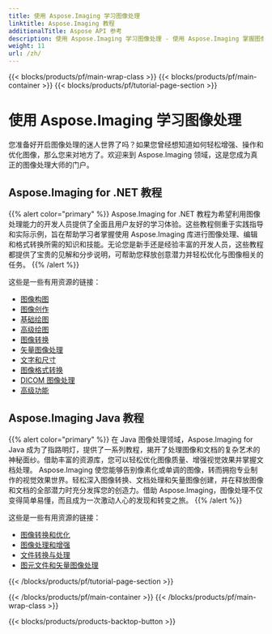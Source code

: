 ```yaml
---
title: 使用 Aspose.Imaging 学习图像处理
linktitle: Aspose.Imaging 教程
additionalTitle: Aspose API 参考
description: 使用 Aspose.Imaging 学习图像处理 - 使用 Aspose.Imaging 掌握图像处理和增强的艺术。深入了解当今先进图像处理的世界。
weight: 11
url: /zh/
---
```


{{< blocks/products/pf/main-wrap-class >}}
{{< blocks/products/pf/main-container >}}
{{< blocks/products/pf/tutorial-page-section >}}

# 使用 Aspose.Imaging 学习图像处理


您准备好开启图像处理的迷人世界了吗？如果您曾经想知道如何轻松增强、操作和优化图像，那么您来对地方了。欢迎来到 Aspose.Imaging 领域，这是您成为真正的图像处理大师的门户。

## Aspose.Imaging for .NET 教程
{{% alert color="primary" %}}
Aspose.Imaging for .NET 教程为希望利用图像处理能力的开发人员提供了全面且用户友好的学习体验。这些教程侧重于实践指导和实际示例，旨在帮助学习者掌握使用 Aspose.Imaging 库进行图像处理、编辑和格式转换所需的知识和技能。无论您是新手还是经验丰富的开发人员，这些教程都提供了宝贵的见解和分步说明，可帮助您释放创意潜力并轻松优化与图像相关的任务。
{{% /alert %}}

这些是一些有用资源的链接：
 
- [图像构图](./net/image-composition/)
- [图像创作](./net/image-creation/)
- [基础绘图](./net/basic-drawing/)
- [高级绘图](./net/advanced-drawing/)
- [图像转换](./net/image-transformation/)
- [矢量图像处理](./net/vector-image-processing/)
- [文字和尺寸](./net/text-and-measurements/)
- [图像格式转换](./net/image-format-conversion/)
- [DICOM 图像处理](./net/dicom-image-processing/)
- [高级功能](./net/advanced-features/)


## Aspose.Imaging Java 教程
{{% alert color="primary" %}}
在 Java 图像处理领域，Aspose.Imaging for Java 成为了指路明灯，提供了一系列教程，揭开了处理图像和文档的复杂艺术的神秘面纱。借助丰富的资源库，您可以轻松优化图像质量、增强视觉效果并掌握文档处理。 Aspose.Imaging 使您能够告别像素化或单调的图像，转而拥抱专业制作的视觉效果世界。轻松深入图像转换、文档处理和矢量图像创建，并在释放图像和文档的全部潜力时充分发挥您的创造力。借助 Aspose.Imaging，图像处理不仅变得简单易懂，而且成为一次激动人心的发现和转变之旅。
{{% /alert %}}

这些是一些有用资源的链接：
 
- [图像转换和优化](./java/image-conversion-and-optimization/)
- [图像处理和增强](./java/image-processing-and-enhancement/)
- [文件转换与处理](./java/document-conversion-and-processing/)
- [图元文件和矢量图像处理](./java/metafile-and-vector-image-handling/)


{{< /blocks/products/pf/tutorial-page-section >}}

{{< /blocks/products/pf/main-container >}}
{{< /blocks/products/pf/main-wrap-class >}}

{{< blocks/products/products-backtop-button >}}
